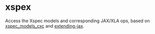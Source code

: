 # xspex

Access the Xspec models and corresponding JAX/XLA ops, based on [xspec_models_cxc](https://github.com/cxcsds/xspec-models-cxc/) and [extending-jax](https://github.com/dfm/extending-jax).
